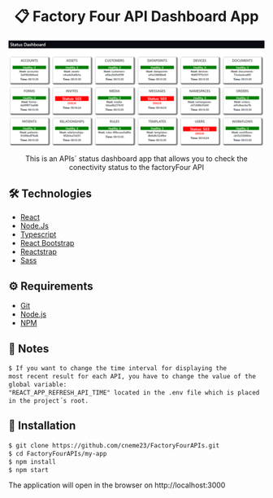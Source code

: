 # <div align="center">📋 Factory Four API Dashboard App</div>
<a href="https://api-status-viewer.netlify.app/">
<img src="./appFoto1.PNG"/>
                             </a>
<p align="center">This is an APIs´ status dashboard app that allows you to check the conectivity status to the factoryFour API  </p>

## 🛠️ Technologies

<ul>
  <li><a href="https://reactjs.org/">React</a></li>
  <li><a href="https://nodejs.org/en/">Node.Js</a></li>
  <li><a href="https://www.typescriptlang.org/">Typescript</a></li>
  <li><a href="https://react-bootstrap.github.io/">React Bootstrap</a></li>
  <li><a href="https://www.npmjs.com/package/reactstrap">Reactstrap </a></li>
  <li><a href="https://sass-lang.com/">Sass</a></li>
  
</ul>

## ⚙️ Requirements

<ul>
  <li><a href="https://git-scm.com/">Git</a></li>
  <li><a href="https://nodejs.org/en/">Node.js</a></li>
  <li><a href="https://www.npmjs.com/">NPM</a></li>
</ul>


## 🎯 Notes 

```
$ If you want to change the time interval for displaying the 
most recent result for each API, you have to change the value of the global variable:
"REACT_APP_REFRESH_API_TIME" located in the .env file which is placed in the project´s root. 

```



## 🚀 Installation

```
$ git clone https://github.com/cneme23/FactoryFourAPIs.git
$ cd FactoryFourAPIs/my-app
$ npm install
$ npm start
```

The application will open in the browser on http://localhost:3000
